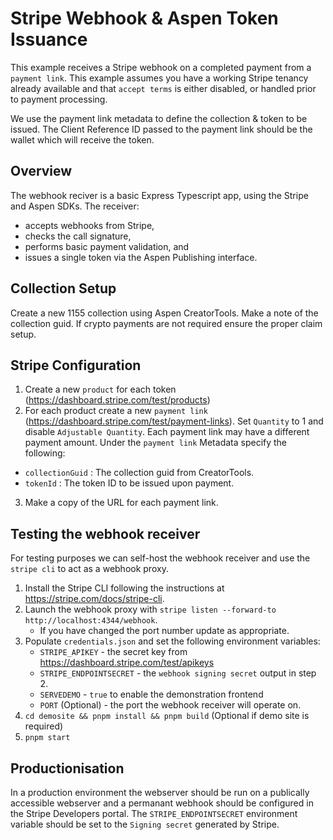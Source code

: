 # Stripe Webhook & Aspen Token Issuance

This example receives a Stripe webhook on a completed payment from a `payment link`. This example assumes you have a
working Stripe tenancy already available and that `accept terms` is either disabled, or handled prior to payment
processing.

We use the payment link metadata to define the collection & token to be issued. The Client Reference ID passed to the
payment link should be the wallet which will receive the token.

## Overview

The webhook reciver is a basic Express Typescript app, using the Stripe and Aspen SDKs. The receiver:

- accepts webhooks from Stripe,
- checks the call signature,
- performs basic payment validation, and
- issues a single token via the Aspen Publishing interface.

## Collection Setup

Create a new 1155 collection using Aspen CreatorTools. Make a note of the collection guid. If crypto payments are not
required ensure the proper claim setup.

## Stripe Configuration

1. Create a new `product` for each token (https://dashboard.stripe.com/test/products)
2. For each product create a new `payment link` (https://dashboard.stripe.com/test/payment-links). Set `Quantity` to 1 and disable `Adjustable Quantity`. Each payment link may have a different payment amount. Under the `payment link` Metadata specify the following:

- `collectionGuid` : The collection guid from CreatorTools.
- `tokenId` : The token ID to be issued upon payment.

3. Make a copy of the URL for each payment link.

## Testing the webhook receiver

For testing purposes we can self-host the webhook receiver and use the `stripe cli` to act as a webhook proxy.

1. Install the Stripe CLI following the instructions at https://stripe.com/docs/stripe-cli.
2. Launch the webhook proxy with `stripe listen --forward-to http://localhost:4344/webhook`.
   - If you have changed the port number update as appropriate.
3. Populate `credentials.json` and set the following environment variables:
   - `STRIPE_APIKEY` - the secret key from https://dashboard.stripe.com/test/apikeys
   - `STRIPE_ENDPOINTSECRET` - the `webhook signing secret` output in step 2.
   - `SERVEDEMO` - `true` to enable the demonstration frontend
   - `PORT` (Optional) - the port the webhook receiver will operate on.
4. `cd demosite && pnpm install && pnpm build` (Optional if demo site is required)
5. `pnpm start`

## Productionisation

In a production environment the webserver should be run on a publically accessible webserver and a permanant webhook should be configured in the Stripe Developers portal. The `STRIPE_ENDPOINTSECRET` environment variable should be set to the `Signing secret` generated by Stripe.
